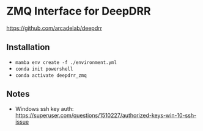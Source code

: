 # ZMQ Interface for DeepDRR

https://github.com/arcadelab/deepdrr

## Installation
- `mamba env create -f ./environment.yml`
- `conda init powershell`
- `conda activate deepdrr_zmq`

## Notes
- Windows ssh key auth: https://superuser.com/questions/1510227/authorized-keys-win-10-ssh-issue
